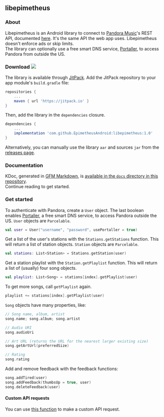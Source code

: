 ## libepimetheus

### About

Libepimetheus is an Android library to connect to [Pandora Music](https://www.pandora.com/)'s REST API, documented [here](https://6xq.net/pandora-apidoc/rest/). It's the same API the web app uses. Libepimetheus doesn't enforce ads or skip limits.  
The library can optionally use a free smart DNS service, [Portaller](http://portaller.com/), to access Pandora from outside the US.



### Download [![](https://jitpack.io/v/EpimetheusAndroid/libepimetheus.svg)](https://jitpack.io/#EpimetheusAndroid/libepimetheus)

The library is available through [JitPack](https://jitpack.io/#EpimetheusAndroid/libepimetheus/). Add the JitPack repository to your app module's `build.gradle` file:

```groovy
repositories {
	...
	maven { url 'https://jitpack.io' }
}
```

Then, add the library in the `dependencies` closure.

```groovy
dependencies {
    ...
    implementation 'com.github.EpimetheusAndroid:libepimetheus:1.0'
}
```

Alternatively, you can manually use the library `aar` and sources `jar` from the [releases page](https://github.com/EpimetheusAndroid/libepimetheus/releases).



### Documentation

KDoc, generated in [GFM Markdown](https://github.github.com/gfm/), is [available in the `docs` directory in this repository](https://github.com/EpimetheusAndroid/libepimetheus/blob/master/docs/libepimetheus/index.md).  
Continue reading to get started.



### Get started

To authenticate with Pandora, create a `User` object. The last boolean enables [Portaller](http://portaller.com/), a free smart DNS service, to access Pandora outside the US. `User` objects are `Parcelable`.

```kotlin
val user = User("username", "password", usePortaller = true)
```

Get a list of the user's stations with the `Stations.getStations` function. This will return a list of station objects. `Station` objects are `Parcelable`.

```kotlin
val stations: List<Station> = Stations.getStation(user)
```

Get a station playlist with the `Station.getPlaylist` function. This will return a list of (usually) four song objects.

```kotlin
val playlist: List<Song> = stations[index].getPlaylist(user)
```

To get more songs, call `getPlaylist` again.

```kotlin
playlist += stations[index].getPlaylist(user)
```

`Song` objects have many properties, like:

```kotlin
// Song name, album, artist
song.name; song.album; song.artist

// Audio URI
song.audioUri

// Art URL (returns the URL for the nearest larger existing size)
song.getArtUrl(preferredSize)

// Rating
song.rating
```

Add and remove feedback with the feedback functions:

```kotlin
song.addTired(user)
song.addFeedback(thumbsUp = true, user)
song.deleteFeedback(user)
```



#### Custom API requests

You can use [this function](https://github.com/EpimetheusAndroid/libepimetheus/blob/master/docs/libepimetheus/tk.superl2.libepimetheus/-networking/make-api-request.md) to make a custom API request.